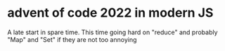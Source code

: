 # advent of code 2022 in modern JS

A late start in spare time. This time going hard on "reduce" and probably "Map" and "Set" if they are not too annoying
